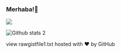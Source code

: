 ### Merhaba!👋

<!--
**aliyulkebir0062/aliyulkebir0062** is a ✨ _special_ ✨ repository because its `README.md` (this file) appears on your GitHub profile.

Here are some ideas to get you started:

- 🔭 I’m currently working on ...
- 🌱 I’m currently learning ...
- 👯 I’m looking to collaborate on ...
- 🤔 I’m looking for help with ...
- 💬 Ask me about ...
- 📫 How to reach me: ...
- 😄 Pronouns: ...
- ⚡ Fun fact: ...
-->
<img src="gorsel-link" width="auto">


![Github stats 2](https://github-readme-stats.vercel.app/api?username=aliyulkebir0062&show_icons=true&theme=radical)


view rawgistfile1.txt hosted with ❤ by GitHub
